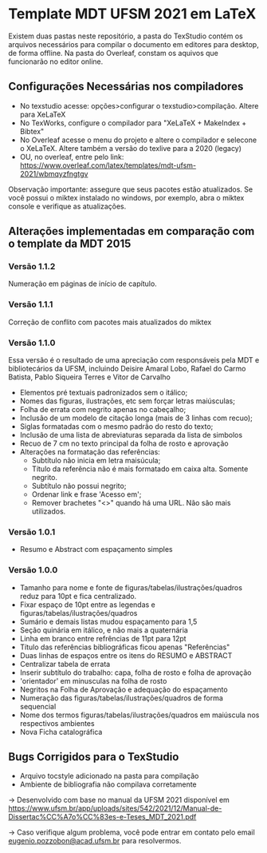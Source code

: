 # Template MDT UFSM 2021 em LaTeX

Existem duas pastas neste repositório, a pasta do TexStudio contém os arquivos necessários para compilar o documento em editores para desktop, de forma offline. Na pasta do Overleaf, constam os aquivos que funcionarão no editor online.  

## Configurações Necessárias nos compiladores

* No texstudio acesse: opções>configurar o texstudio>compilação. Altere para XeLaTeX 
* No TexWorks, configure o compilador para "XeLaTeX + MakeIndex + Bibtex"
* No Overleaf acesse o menu do projeto e altere o compilador e selecone o XeLaTeX. Altere também a versão do texlive para a 2020 (legacy)
* OU, no overleaf, entre pelo link: https://www.overleaf.com/latex/templates/mdt-ufsm-2021/wbmqyzfngtgv

Observação importante: assegure que seus pacotes estão atualizados. Se você possui o miktex instalado no windows, por exemplo, abra o miktex console e verifique as atualizações. 

## Alterações implementadas em comparação com o template da MDT 2015

### Versão 1.1.2
Numeração em páginas de início de capítulo.

### Versão 1.1.1
Correção de conflito com pacotes mais atualizados do miktex

### Versão 1.1.0
Essa versão é o resultado de uma apreciação com responsáveis pela MDT e bibliotecários da UFSM, incluindo Deisire Amaral Lobo, Rafael do Carmo Batista, Pablo Siqueira Terres e Vitor de Carvalho

* Elementos pré textuais padronizados sem o itálico;
* Nomes das figuras, ilustrações, etc sem forçar letras maiúsculas;
* Folha de errata com negrito apenas no cabeçalho;
* Inclusão de um modelo de citação longa (mais de 3 linhas com recuo);
* Siglas formatadas com o mesmo padrão do resto do texto;
* Inclusão de uma lista de abreviaturas separada da lista de simbolos
* Recuo de 7 cm no texto principal da folha de rosto e aprovação
* Alterações na formatação das referências:
	* Subtítulo não inicia em letra maisúcula;
	* Título da referência não é mais formatado em caixa alta. Somente negrito.
	* Subtítulo não possui negrito;
	* Ordenar link e frase 'Acesso em';
	* Remover brachetes "<>" quando há uma URL. Não são mais utilizados.

### Versão 1.0.1
* Resumo e Abstract com espaçamento simples

### Versão 1.0.0
* Tamanho para nome e fonte de figuras/tabelas/ilustrações/quadros reduz para 10pt e fica centralizado.
* Fixar espaço de 10pt entre as legendas e figuras/tabelas/ilustrações/quadros
* Sumário e demais listas mudou espaçamento para 1,5
* Seção quinária em itálico, e não mais a quaternária
* Linha em branco entre refrências de 11pt para 12pt
* Título das referências bibliográficas ficou apenas "Referências"
* Duas linhas de espaços entre os itens do RESUMO e ABSTRACT
* Centralizar tabela de errata
* Inserir subtítulo do trabalho: capa, folha de rosto e folha de aprovação
* 'orientador' em minusculas na folha de rosto
* Negritos na Folha de Aprovação e adequação do espaçamento
* Numeração das figuras/tabelas/ilustrações/quadros de forma sequencial
* Nome dos termos figuras/tabelas/ilustrações/quadros em maiúscula nos respectivos ambientes
* Nova Ficha catalográfica

## Bugs Corrigidos para o TexStudio
* Arquivo tocstyle adicionado na pasta para compilação
* Ambiente de bibliografia não compilava corretamente 


-> Desenvolvido com base no manual da UFSM 2021 disponível em https://www.ufsm.br/app/uploads/sites/542/2021/12/Manual-de-Dissertac%CC%A7o%CC%83es-e-Teses_MDT_2021.pdf

-> Caso verifique algum problema, você pode entrar em contato pelo email eugenio.pozzobon@acad.ufsm.br para resolvermos.
